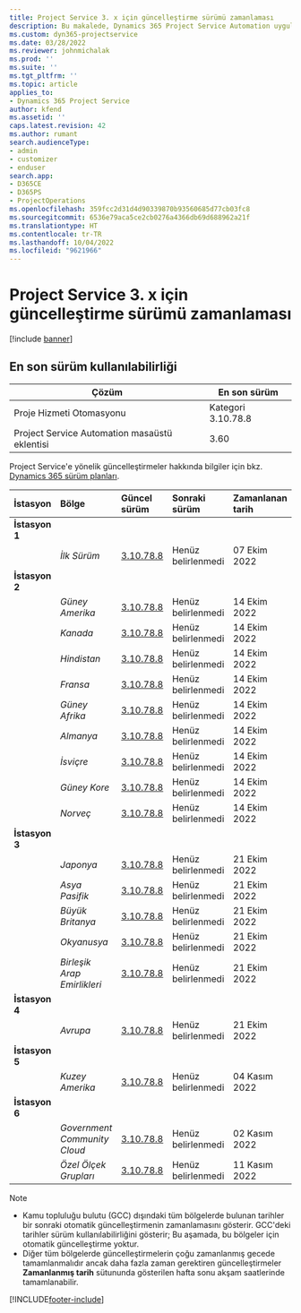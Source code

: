 ```yaml
---
title: Project Service 3. x için güncelleştirme sürümü zamanlaması
description: Bu makalede, Dynamics 365 Project Service Automation uygulamasının kullanılabilir ve yaklaşan sürümleri hakkında bilgiler sağlanmaktadır.
ms.custom: dyn365-projectservice
ms.date: 03/28/2022
ms.reviewer: johnmichalak
ms.prod: ''
ms.suite: ''
ms.tgt_pltfrm: ''
ms.topic: article
applies_to:
- Dynamics 365 Project Service
author: kfend
ms.assetid: ''
caps.latest.revision: 42
ms.author: rumant
search.audienceType:
- admin
- customizer
- enduser
search.app:
- D365CE
- D365PS
- ProjectOperations
ms.openlocfilehash: 359fcc2d31d4d90339870b93560685d77cb03fc8
ms.sourcegitcommit: 6536e79aca5ce2cb0276a4366db69d688962a21f
ms.translationtype: HT
ms.contentlocale: tr-TR
ms.lasthandoff: 10/04/2022
ms.locfileid: "9621966"
---
```

# <a name="update-release-schedule-for-project-service-3x"></a>Project Service 3. x için güncelleştirme sürümü zamanlaması

[!include [banner](../includes/psa-now-project-operations.md)]

## <a name="latest-version-availability"></a>En son sürüm kullanılabilirliği

| Çözüm  | En son sürüm |
|-------|----|
| Proje Hizmeti Otomasyonu    | Kategori 3.10.78.8 |
| Project Service Automation masaüstü eklentisi                | 3.60          |

Project Service'e yönelik güncelleştirmeler hakkında bilgiler için bkz. [Dynamics 365 sürüm planları](/dynamics365/release-plans/). 

| İstasyon  | Bölge | Güncel sürüm | Sonraki sürüm |  Zamanlanan tarih
| :---   | :---   | :---   | :---   |:---   |         
|<strong>İstasyon 1</strong> | |  |  | |
| | <i>İlk Sürüm</i> | [3.10.78.8](whats-new-ur-47.md)| Henüz belirlenmedi | 07 Ekim 2022
|<strong>İstasyon 2</strong> | |  |  | |
| | <i>Güney Amerika</i> | [3.10.78.8](whats-new-ur-47.md) | Henüz belirlenmedi | 14 Ekim 2022
| | <i>Kanada</i> | [3.10.78.8](whats-new-ur-47.md) | Henüz belirlenmedi | 14 Ekim 2022
| | <i>Hindistan</i> | [3.10.78.8](whats-new-ur-47.md) | Henüz belirlenmedi | 14 Ekim 2022
| | <i>Fransa</i> | [3.10.78.8](whats-new-ur-47.md) | Henüz belirlenmedi | 14 Ekim 2022
| | <i>Güney Afrika</i> | [3.10.78.8](whats-new-ur-47.md) | Henüz belirlenmedi | 14 Ekim 2022
| | <i>Almanya</i> | [3.10.78.8](whats-new-ur-47.md) | Henüz belirlenmedi | 14 Ekim 2022
| | <i>İsviçre</i> | [3.10.78.8](whats-new-ur-47.md) | Henüz belirlenmedi | 14 Ekim 2022
| | <i>Güney Kore</i> | [3.10.78.8](whats-new-ur-47.md) | Henüz belirlenmedi | 14 Ekim 2022
| | <i>Norveç</i> | [3.10.78.8](whats-new-ur-47.md) | Henüz belirlenmedi | 14 Ekim 2022
|<strong>İstasyon 3</strong> | |  |  | |
| | <i>Japonya</i> | [3.10.78.8](whats-new-ur-47.md) | Henüz belirlenmedi | 21 Ekim 2022
| | <i>Asya Pasifik</i> | [3.10.78.8](whats-new-ur-47.md) | Henüz belirlenmedi | 21 Ekim 2022
| | <i>Büyük Britanya</i> | [3.10.78.8](whats-new-ur-47.md) | Henüz belirlenmedi | 21 Ekim 2022
| | <i>Okyanusya</i> | [3.10.78.8](whats-new-ur-47.md) | Henüz belirlenmedi | 21 Ekim 2022
| | <i>Birleşik Arap Emirlikleri</i> | [3.10.78.8](whats-new-ur-47.md) | Henüz belirlenmedi | 21 Ekim 2022
|<strong>İstasyon 4</strong> | |  |  | |
| | <i>Avrupa</i> | [3.10.78.8](whats-new-ur-47.md) | Henüz belirlenmedi | 21 Ekim 2022
|<strong>İstasyon 5</strong> | |  |  | |
| | <i>Kuzey Amerika</i> | [3.10.78.8](whats-new-ur-47.md) | Henüz belirlenmedi | 04 Kasım 2022
|<strong>İstasyon 6</strong> | |  |  | |
| | <i>Government Community Cloud</i> | [3.10.78.8](whats-new-ur-47.md) | Henüz belirlenmedi | 02 Kasım 2022
| | <i>Özel Ölçek Grupları</i> | [3.10.78.8](whats-new-ur-47.md) | Henüz belirlenmedi | 11 Kasım 2022




>[!Note]
> - Kamu topluluğu bulutu (GCC) dışındaki tüm bölgelerde bulunan tarihler bir sonraki otomatik güncelleştirmenin zamanlamasını gösterir. GCC'deki tarihler sürüm kullanılabilirliğini gösterir; Bu aşamada, bu bölgeler için otomatik güncelleştirme yoktur.
> - Diğer tüm bölgelerde güncelleştirmelerin çoğu zamanlanmış gecede tamamlanmalıdır ancak daha fazla zaman gerektiren güncelleştirmeler **Zamanlanmış tarih** sütununda gösterilen hafta sonu akşam saatlerinde tamamlanabilir.


[!INCLUDE[footer-include](../includes/footer-banner.md)]
